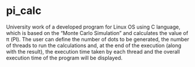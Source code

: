 # pi_calc

University work of a developed program for Linux OS using C language, which is based on the “Monte Carlo Simulation” and calculates the value of π (PI). The user can define the number of dots to be generated, the number of threads to run the calculations and, at the end of the execution (along with the result), the execution time taken by each thread and the overall execution time of the program will be displayed.
